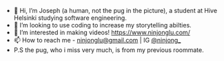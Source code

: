 - 👋 Hi, I’m Joseph (a human, not the pug in the picture), a student at Hive Helsinki studying software engineering.
- 🌱 I’m looking to use coding to increase my storytelling abilties.
- 👀 I’m interested in making videos! https://www.ninjonglu.com/
- 📫 How to reach me - ninjonglu@gmail.com | IG [@ninjong_](https://www.instagram.com/ninjong_/)
- P.S the pug, who i miss very much, is from my previous roommate.
<!---
quietmid/quietmid is a ✨ special ✨ repository because its `README.md` (this file) appears on your GitHub profile.
You can click the Preview link to take a look at your changes.
--->
